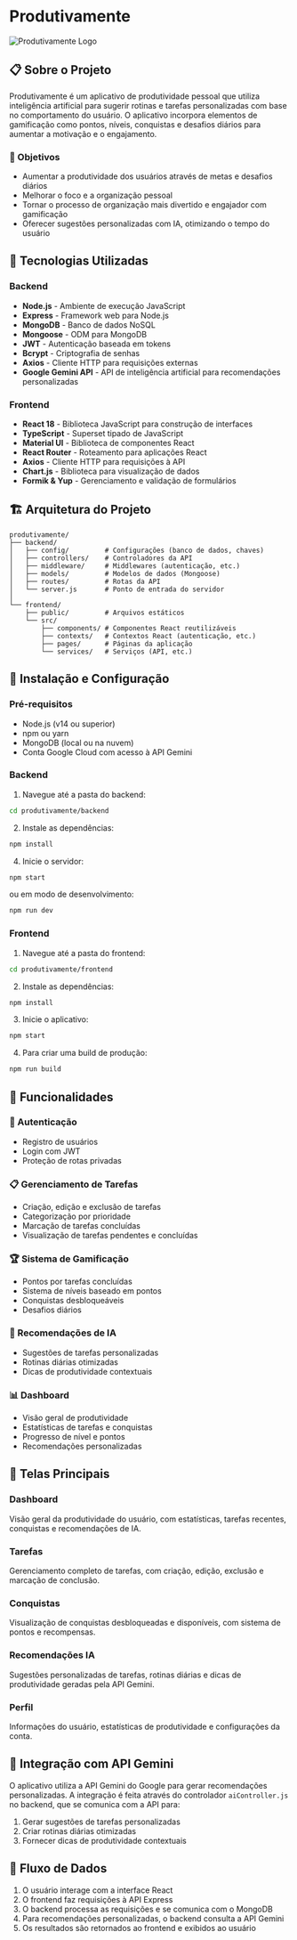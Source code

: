 # Produtivamente

![Produtivamente Logo](https://img.shields.io/badge/Produtivamente-App%20de%20Produtividade%20com%20IA-blue)

## 📋 Sobre o Projeto

Produtivamente é um aplicativo de produtividade pessoal que utiliza inteligência artificial para sugerir rotinas e tarefas personalizadas com base no comportamento do usuário. O aplicativo incorpora elementos de gamificação como pontos, níveis, conquistas e desafios diários para aumentar a motivação e o engajamento.

### 🎯 Objetivos

- Aumentar a produtividade dos usuários através de metas e desafios diários
- Melhorar o foco e a organização pessoal
- Tornar o processo de organização mais divertido e engajador com gamificação
- Oferecer sugestões personalizadas com IA, otimizando o tempo do usuário

## 🚀 Tecnologias Utilizadas

### Backend
- **Node.js** - Ambiente de execução JavaScript
- **Express** - Framework web para Node.js
- **MongoDB** - Banco de dados NoSQL
- **Mongoose** - ODM para MongoDB
- **JWT** - Autenticação baseada em tokens
- **Bcrypt** - Criptografia de senhas
- **Axios** - Cliente HTTP para requisições externas
- **Google Gemini API** - API de inteligência artificial para recomendações personalizadas

### Frontend
- **React 18** - Biblioteca JavaScript para construção de interfaces
- **TypeScript** - Superset tipado de JavaScript
- **Material UI** - Biblioteca de componentes React
- **React Router** - Roteamento para aplicações React
- **Axios** - Cliente HTTP para requisições à API
- **Chart.js** - Biblioteca para visualização de dados
- **Formik & Yup** - Gerenciamento e validação de formulários

## 🏗️ Arquitetura do Projeto

```
produtivamente/
├── backend/
│   ├── config/         # Configurações (banco de dados, chaves)
│   ├── controllers/    # Controladores da API
│   ├── middleware/     # Middlewares (autenticação, etc.)
│   ├── models/         # Modelos de dados (Mongoose)
│   ├── routes/         # Rotas da API
│   └── server.js       # Ponto de entrada do servidor
│
└── frontend/
    ├── public/         # Arquivos estáticos
    └── src/
        ├── components/ # Componentes React reutilizáveis
        ├── contexts/   # Contextos React (autenticação, etc.)
        ├── pages/      # Páginas da aplicação
        └── services/   # Serviços (API, etc.)
```

## 🔧 Instalação e Configuração

### Pré-requisitos
- Node.js (v14 ou superior)
- npm ou yarn
- MongoDB (local ou na nuvem)
- Conta Google Cloud com acesso à API Gemini

### Backend

1. Navegue até a pasta do backend:
```bash
cd produtivamente/backend
```

2. Instale as dependências:
```bash
npm install
```

4. Inicie o servidor:
```bash
npm start
```
ou em modo de desenvolvimento:
```bash
npm run dev
```

### Frontend

1. Navegue até a pasta do frontend:
```bash
cd produtivamente/frontend
```

2. Instale as dependências:
```bash
npm install
```

3. Inicie o aplicativo:
```bash
npm start
```

4. Para criar uma build de produção:
```bash
npm run build
```

## 🌟 Funcionalidades

### 🔐 Autenticação
- Registro de usuários
- Login com JWT
- Proteção de rotas privadas

### 📋 Gerenciamento de Tarefas
- Criação, edição e exclusão de tarefas
- Categorização por prioridade
- Marcação de tarefas concluídas
- Visualização de tarefas pendentes e concluídas

### 🏆 Sistema de Gamificação
- Pontos por tarefas concluídas
- Sistema de níveis baseado em pontos
- Conquistas desbloqueáveis
- Desafios diários

### 🤖 Recomendações de IA
- Sugestões de tarefas personalizadas
- Rotinas diárias otimizadas
- Dicas de produtividade contextuais

### 📊 Dashboard
- Visão geral de produtividade
- Estatísticas de tarefas e conquistas
- Progresso de nível e pontos
- Recomendações personalizadas

## 📱 Telas Principais

### Dashboard
Visão geral da produtividade do usuário, com estatísticas, tarefas recentes, conquistas e recomendações de IA.

### Tarefas
Gerenciamento completo de tarefas, com criação, edição, exclusão e marcação de conclusão.

### Conquistas
Visualização de conquistas desbloqueadas e disponíveis, com sistema de pontos e recompensas.

### Recomendações IA
Sugestões personalizadas de tarefas, rotinas diárias e dicas de produtividade geradas pela API Gemini.

### Perfil
Informações do usuário, estatísticas de produtividade e configurações da conta.

## 🔌 Integração com API Gemini

O aplicativo utiliza a API Gemini do Google para gerar recomendações personalizadas. A integração é feita através do controlador `aiController.js` no backend, que se comunica com a API para:

1. Gerar sugestões de tarefas personalizadas
2. Criar rotinas diárias otimizadas
3. Fornecer dicas de produtividade contextuais

## 🔄 Fluxo de Dados

1. O usuário interage com a interface React
2. O frontend faz requisições à API Express
3. O backend processa as requisições e se comunica com o MongoDB
4. Para recomendações personalizadas, o backend consulta a API Gemini
5. Os resultados são retornados ao frontend e exibidos ao usuário
